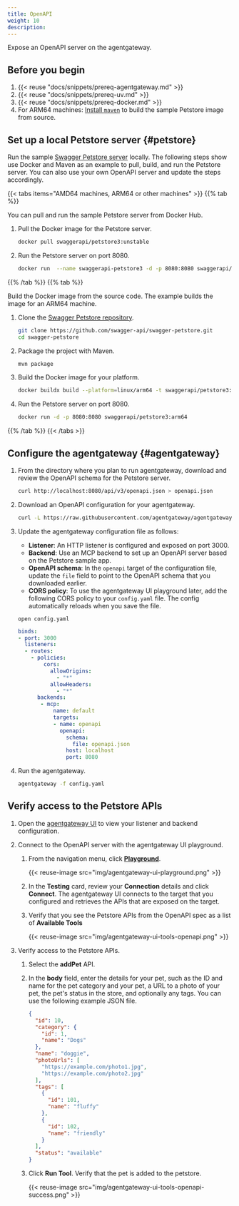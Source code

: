```yaml
---
title: OpenAPI
weight: 10
description: 
---
```


Expose an OpenAPI server on the agentgateway. 

## Before you begin

1. {{< reuse "docs/snippets/prereq-agentgateway.md" >}}
2. {{< reuse "docs/snippets/prereq-uv.md" >}}
3. {{< reuse "docs/snippets/prereq-docker.md" >}}
4. For ARM64 machines: [Install `maven`](https://maven.apache.org/install.html) to build the sample Petstore image from source.

## Set up a local Petstore server {#petstore}

Run the sample [Swagger Petstore server](https://github.com/swagger-api/swagger-petstore) locally. The following steps show use Docker and Maven as an example to pull, build, and run the Petstore server. You can also use your own OpenAPI server and update the steps accordingly.

{{< tabs items="AMD64 machines, ARM64 or other machines" >}}
{{% tab %}}

You can pull and run the sample Petstore server from Docker Hub.

1. Pull the Docker image for the Petstore server.

   ```sh
   docker pull swaggerapi/petstore3:unstable
   ```

2. Run the Petstore server on port 8080.

   ```sh
   docker run  --name swaggerapi-petstore3 -d -p 8080:8080 swaggerapi/petstore3:unstable
   ```

{{% /tab %}}
{{% tab %}}

Build the Docker image from the source code. The example builds the image for an ARM64 machine.

1. Clone the [Swagger Petstore repository](https://github.com/swagger-api/swagger-petstore).

   ```sh
   git clone https://github.com/swagger-api/swagger-petstore.git
   cd swagger-petstore
   ```

2. Package the project with Maven.

   ```sh
   mvn package
   ```

3. Build the Docker image for your platform.

   ```sh
   docker buildx build --platform=linux/arm64 -t swaggerapi/petstore3:arm64 .
   ```

4. Run the Petstore server on port 8080.

   ```sh
   docker run -d -p 8080:8080 swaggerapi/petstore3:arm64
   ```

{{% /tab %}}
{{< /tabs >}}

## Configure the agentgateway {#agentgateway}

1. From the directory where you plan to run agentgateway, download and review the OpenAPI schema for the Petstore server.

   ```sh
   curl http://localhost:8080/api/v3/openapi.json > openapi.json
   ```

2. Download an OpenAPI configuration for your agentgateway.
   ```sh
   curl -L https://raw.githubusercontent.com/agentgateway/agentgateway/refs/heads/main/examples/openapi/config.yaml -o config.yaml
   ```

3. Update the agentgateway configuration file as follows:
   
   * **Listener**: An HTTP listener is configured and exposed on port 3000. 
   * **Backend**: Use an MCP backend to set up an OpenAPI server based on the Petstore sample app.   
   * **OpenAPI schema**: In the `openapi` target of the configuration file, update the `file` field to point to the OpenAPI schema that you downloaded earlier.
   * **CORS policy**: To use the agentgateway UI playground later, add the following CORS policy to your `config.yaml` file. The config automatically reloads when you save the file.

   ```
   open config.yaml
   ```

   ```yaml
   binds:
   - port: 3000
     listeners:  
     - routes:
       - policies:
           cors:
             allowOrigins:
               - "*"
             allowHeaders:
               - "*"
         backends:
          - mcp:
              name: default
              targets:
              - name: openapi
                openapi:
                  schema:
                    file: openapi.json
                  host: localhost
                  port: 8080   
   ```

4. Run the agentgateway. 
   ```sh
   agentgateway -f config.yaml
   ```

## Verify access to the Petstore APIs

1. Open the [agentgateway UI](http://localhost:15000/ui/) to view your listener and backend configuration.

2. Connect to the OpenAPI server with the agentgateway UI playground. 

   1. From the navigation menu, click [**Playground**](http://localhost:15000/ui/playground/).
      
      {{< reuse-image src="img/agentgateway-ui-playground.png" >}}

   2. In the **Testing** card, review your **Connection** details and click **Connect**. The agentgateway UI connects to the target that you configured and retrieves the APIs that are exposed on the target.
   
   3. Verify that you see the Petstore APIs from the OpenAPI spec as a list of **Available Tools** 
   
      {{< reuse-image src="img/agentgateway-ui-tools-openapi.png" >}}

3. Verify access to the Petstore APIs. 
   1. Select the **addPet** API. 
   2. In the **body** field, enter the details for your pet, such as the ID and name for the pet category and your pet, a URL to a photo of your pet, the pet's status in the store, and optionally any tags. You can use the following example JSON file. 
      ```json
      {
        "id": 10,
        "category": {
          "id": 1,
          "name": "Dogs"
        },
        "name": "doggie",
        "photoUrls": [
          "https://example.com/photo1.jpg",
          "https://example.com/photo2.jpg"
        ],
        "tags": [
          {
            "id": 101,
            "name": "fluffy"
          },
          {
            "id": 102,
            "name": "friendly"
          }
        ],
        "status": "available"
      }
      ```
   3. Click **Run Tool**. Verify that the pet is added to the petstore. 
      
      {{< reuse-image src="img/agentgateway-ui-tools-openapi-success.png" >}}
